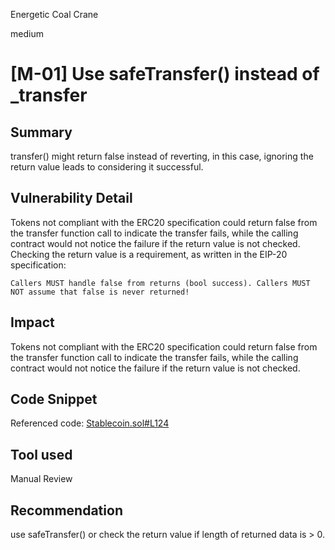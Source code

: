 Energetic Coal Crane

medium

# [M-01] Use safeTransfer() instead of _transfer

## Summary
transfer() might return false instead of reverting, in this case, ignoring the return value leads to considering it successful.

## Vulnerability Detail
Tokens not compliant with the ERC20 specification could return false from the transfer function call to indicate the transfer fails, while the calling contract would not notice the failure if the return value is not checked. Checking the return value is a requirement, as written in the EIP-20 specification:

   ````Callers MUST handle false from returns (bool success). Callers MUST NOT assume that false is never returned!````

## Impact
Tokens not compliant with the ERC20 specification could return false from the transfer function call to indicate the transfer fails, while the calling contract would not notice the failure if the return value is not checked.

## Code Snippet
Referenced code: [Stablecoin.sol#L124](https://github.com/sherlock-audit/2024-02-telcoin-platform-audit-update/blob/main/telcoin-contracts/contracts/stablecoin/Stablecoin.sol#L124)

## Tool used
Manual Review

## Recommendation
use safeTransfer() or check the return value if length of returned data is > 0.
